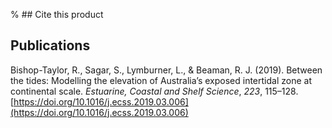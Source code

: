 % ## Cite this product

## Publications

Bishop-Taylor, R., Sagar, S., Lymburner, L., & Beaman, R. J. (2019). Between the tides: Modelling the elevation of Australia’s exposed intertidal zone at continental scale. *Estuarine, Coastal and Shelf Science*, *223*, 115–128. [https://doi.org/10.1016/j.ecss.2019.03.006](https://doi.org/10.1016/j.ecss.2019.03.006)

